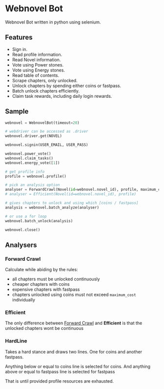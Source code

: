 # Webnovel Bot

Webnovel Bot written in python using selenium.

## Features

* Sign in.
* Read profile information.
* Read Novel information.
* Vote using Power stones.
* Vote using Energy stones.
* Read table of contents.
* Scrape chapters, only unlocked.
* Unlock chapters by spending either coins or fastpass.
* Batch unlock chapters efficiently.
* Claim task rewards, including daily login rewards.

## Sample

```python
webnovel = WebnovelBot(timeout=20)

# webdriver can be accessed as .driver
webnovel.driver.get(NOVEL)

webnovel.signin(USER_EMAIL, USER_PASS)

webnovel.power_vote()
webnovel.claim_tasks()
webnovel.energy_vote([1])

# get profile info
profile = webnovel.profile()

# pick an analysis option
analyser = ForwardCrawl(Novel(id=webnovel.novel_id), profile, maximum_cost=10)
# analyser = Efficient(Novel(id=webnovel.novel_id), profile)

# gives chapters to unlock and using which [coins / fastpass]
analysis = webnovel.batch_analyze(analyser)

# or use a for loop
webnovel.batch_unlock(analysis)

webnovel.close()
```

## Analysers

### Forward Crawl

Calculate while abiding by the rules:

 - all chapters must be unlocked continuously
 - cheaper chapters with coins
 - expensive chapters with fastpass
 - chapters unlocked using coins must not exceed `maximum_cost` individually
 
### Efficient

The only difference between [Forward Crawl](#forward-crawl) and **Efficient**
is that the unlocked chapters wont be continuous

### HardLine

Takes a hard stance and draws two lines. One for coins and another fastpass.

Anything below or equal to coins line is selected for coins. And 
anything above or equal to fastpass line is selected for fastpass

That is until provided profile resources are exhausted.

